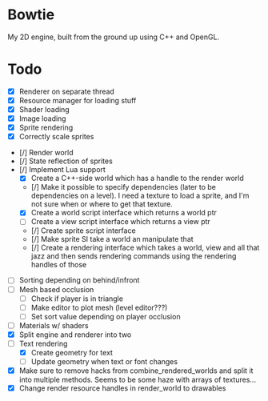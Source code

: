 Bowtie
======

My 2D engine, built from the ground up using C++ and OpenGL.

Todo
======

* [x] Renderer on separate thread
* [x] Resource manager for loading stuff
* [x] Shader loading
* [x] Image loading
* [x] Sprite rendering
* [x] Correctly scale sprites
* [/] Render world
* [/] State reflection of sprites
* [/] Implement Lua support
    * [x] Create a C++-side world which has a handle to the render world
    * [/] Make it possible to specify dependencies (later to be dependencies on a level). I need a texture to load a sprite, and I'm not sure when or where to get that texture.
    * [x] Create a world script interface which returns a world ptr
    * [ ] Create a view script interface which returns a view ptr
    * [/] Create sprite script interface
    * [/] Make sprite SI take a world an manipulate that
    * [/] Create a rendering interface which takes a world, view and all that jazz and then sends rendering commands using the rendering handles of those
* [ ] Sorting depending on behind/infront
* [ ] Mesh based occlusion
    * [ ] Check if player is in triangle
    * [ ] Make editor to plot mesh (level editor???)
    * [ ] Set sort value depending on player occlusion
* [ ] Materials w/ shaders
* [x] Split engine and renderer into two
* [ ] Text rendering
    * [x] Create geometry for text
    * [ ] Update geometry when text or font changes
* [x] Make sure to remove hacks from combine_rendered_worlds and split it into multiple methods. Seems to be  some haze with arrays of textures...
* [x] Change render resource handles in render_world to drawables
